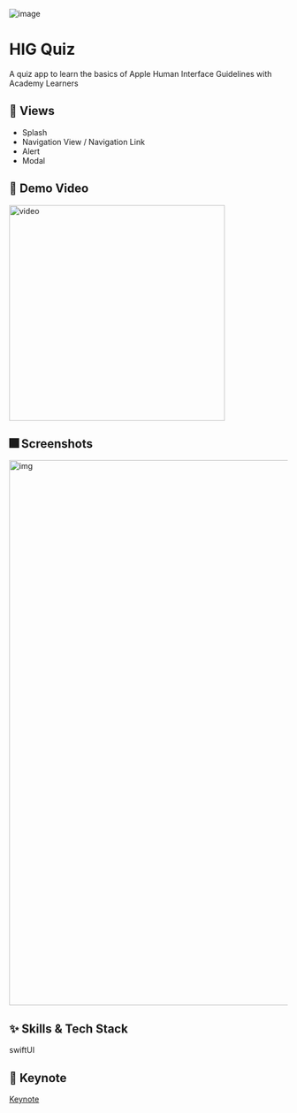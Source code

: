 
![image](https://user-images.githubusercontent.com/33242880/166614949-d5bb7f93-4e95-4888-a221-6e318be1dce4.jpg)


# HIG Quiz
A quiz app to learn the basics of Apple Human Interface Guidelines with Academy Learners


## :iphone: Views

- Splash
- Navigation View / Navigation Link
- Alert
- Modal

## 🎥 Demo Video

<img width="390" alt="video" src="https://github.com/hanyeonhee/HIGTestApp/blob/90b167b297fd7ce7cd08c2762dc7b6c72be5b1e1/small-min.gif">


## :fireworks: Screenshots
<img width="986" alt="img" src="https://user-images.githubusercontent.com/33242880/166435751-912a728a-385c-4ee3-b840-1da6cb46e645.png">


## :sparkles: Skills & Tech Stack
swiftUI

## 📑 Keynote

[Keynote](https://www.icloud.com/keynote/0eeVqgOrR20RH0tdF2faAq1pg#Jessica)
